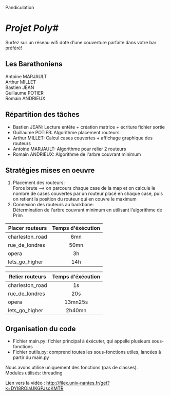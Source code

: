 Pandiculation

***Projet Poly#***
===================
Surfez sur un réseau wifi doté d'une couverture parfaite dans votre bar préféré!

Les Barathoniens
-----------------
Antoine MARJAULT<br/>
Arthur MILLET<br/>
Bastien JEAN<br/>
Guillaume POTIER<br/>
Romain ANDRIEUX<br/>

Répartition des tâches
-----------------------
- Bastien JEAN: Lecture entête + création matrice + écriture fichier sortie<br/>
- Guillaume POTIER: Algorithme placement routeurs<br/>
- Arthur MILLET: Calcul cases couvertes + affichage graphique des routeurs<br/>
- Antoine MARJAULT: Algorithme pour relier 2 routeurs<br/>
- Romain ANDRIEUX: Algorithme de l'arbre couvrant minimum<br/>

Stratégies mises en oeuvre
----------------------------
1. Placement des routeurs:<br/>
   Force brute --> on parcours chaque case de la map et on calcule le nombre de cases couvertes par un routeur placé en chaque case, puis on retient la position du routeur qui en couvre le maximum<br/>
2. Connexion des routeurs au backbone:<br/>
   Détermination de l'arbre couvrant minimum en utilisant l'algorithme de Prim<br/>

|Placer routeurs | Temps d'éxécution |
|----------------|:-----------------:|
|charleston_road |6mn                |               
|rue_de_londres  |50mn               |               
|opera           |3h                 | 
|lets_go_higher  |14h                | 

|Relier routeurs | Temps d'éxécution |
|----------------|:-----------------:|
|charleston_road |1s                 |               
|rue_de_londres  |20s                |               
|opera           |13mn25s            |               
|lets_go_higher  |2h40mn             |               


Organisation du code
---------------------
- Fichier main.py: fichier principal à éxécuter, qui appelle plusieurs sous-fonctions
- Fichier outils.py: comprend toutes les sous-fonctions utiles, lancées à partir du main.py

Nous avons utilisé uniquement des fonctions (pas de classes).<br/>
Modules utilisés: threading<br/>

Lien vers la vidéo : http://filex.univ-nantes.fr/get?k=DYI8ROiaUKGPJsoKMTR